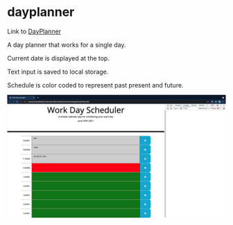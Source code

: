 # dayplanner

Link to [DayPlanner](https://rjr2/github.io/dayPlanner)

A day planner that works for a single day.

Current date is displayed at the top.

Text input is saved to local storage.

Schedule is color coded to represent past present and future.

![Screenshot of final product](assets/screenshot.png?raw=true "Screenshot")